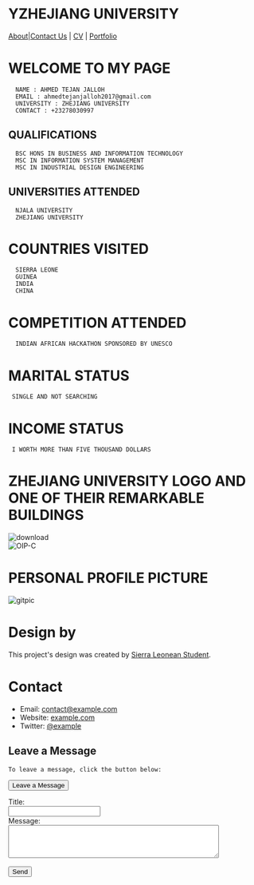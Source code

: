 
# **YZHEJIANG UNIVERSITY**
[About](#about)|[Contact Us](#contact-us) | [CV](#cv) | [Portfolio](#portfolio)


# WELCOME TO MY PAGE                                      
      NAME : AHMED TEJAN JALLOH
      EMAIL : ahmedtejanjalloh2017@gmail.com
      UNIVERSITY : ZHEJIANG UNIVERSITY
      CONTACT : +23278030997

## QUALIFICATIONS 
      BSC HONS IN BUSINESS AND INFORMATION TECHNOLOGY
      MSC IN INFORMATION SYSTEM MANAGEMENT
      MSC IN INDUSTRIAL DESIGN ENGINEERING

## UNIVERSITIES ATTENDED
      NJALA UNIVERSITY
      ZHEJIANG UNIVERSITY

# COUNTRIES VISITED 
      SIERRA LEONE
      GUINEA
      INDIA
      CHINA

# COMPETITION ATTENDED 
      INDIAN AFRICAN HACKATHON SPONSORED BY UNESCO

# MARITAL STATUS 
     SINGLE AND NOT SEARCHING

#  INCOME  STATUS 
     I WORTH MORE THAN FIVE THOUSAND DOLLARS

# ZHEJIANG UNIVERSITY LOGO AND ONE OF THEIR REMARKABLE BUILDINGS 

![download](https://github.com/ahmedtejanjalloh/TJWEST/assets/34883950/509d8bcb-93c9-47ad-87c1-66deadad6ba8)          
![OIP-C](https://github.com/ahmedtejanjalloh/TJWEST/assets/34883950/b50c2215-bb30-4a4c-9714-0e2cf2fc3988)

# PERSONAL PROFILE PICTURE
![gitpic](https://github.com/ATJ12345/TJWEST/assets/146546639/4c8eeca8-d16f-41af-8d44-685691c3e56e)


# Design by
  This project's design was created by [Sierra Leonean Student](https://example.com/student-profile).


# Contact

- Email: contact@example.com
- Website: [example.com](https://example.com)
- Twitter: [@example](https://twitter.com/example)

## Leave a Message
    To leave a message, click the button below:
  <button onclick="window.location.href='mailto:contact@example.com'">Leave a Message</button>
  <form action="mailto:contact@example.com" method="post" enctype="text/plain">
  <label for="title">Title:</label><br>
  <input type="text" id="title" name="title"><br>
  <label for="message">Message:</label><br>
  <textarea id="message" name="message" rows="4" cols="50"></textarea><br><br>
  <input type="submit" value="Send">
  </form>

